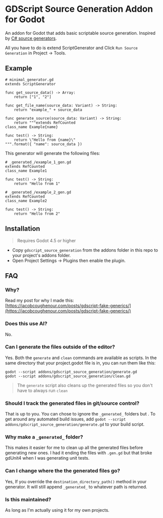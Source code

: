 # GDScript Source Generation Addon for Godot

An addon for Godot that adds basic scriptable source generation. Inspired by [C# source generators](https://devblogs.microsoft.com/dotnet/introducing-c-source-generators/).

All you have to do is extend ScriptGenerator and Click `Run Source Generation` in Project -> Tools.

## Example
```gdscript
# minimal_generator.gd
extends ScriptGenerator

func get_source_data() -> Array:
	return ["1", "2"]

func get_file_name(source_data: Variant) -> String:
	return "example_" + source_data
	
func generate_source(source_data: Variant) -> String:
	return """extends RefCounted
class_name Example{name}

func test() -> String:
	return \"Hello from {name}\"
""".format({ "name": source_data })
```

This generator will generate the following files:

```gdscript
# _generated_/example_1_gen.gd
extends RefCounted
class_name Example1

func test() -> String:
	return "Hello from 1"
```

```gdscript
# _generated_/example_2_gen.gd
extends RefCounted
class_name Example2

func test() -> String:
	return "Hello from 2"
```

## Installation

> Requires Godot 4.5 or higher

* Copy `gdscript_source_generation` from the addons folder in this repo to your project's addons folder. 
* Open Project Settings -> Plugins then enable the plugin.

## FAQ

### Why?
Read my post for why I made this: [https://jacobcoughenour.com/posts/gdscript-fake-generics/](https://jacobcoughenour.com/posts/gdscript-fake-generics/)

### Does this use AI?
No.

### Can I generate the files outside of the editor?
Yes. Both the `generate` and `clean` commands are available as scripts. In the same directory that your project.godot file is in, you can run them like this:
```
godot --script addons/gdscript_source_generation/generate.gd
godot --script addons/gdscript_source_generation/clean.gd
```
> The `generate` script also cleans up the generated files so you don't have to always run `clean`

### Should I track the generated files in git/source control?

That is up to you. You can chose to ignore the `_generated_` folders but . To get around any automated build issues, add `godot --script addons/gdscript_source_generation/generate.gd` to your build script.

### Why make a `_generated_` folder?
This makes it easier for me to clean up all the generated files before generating new ones. I had it ending the files with `.gen.gd` but that broke gdUnit4 when I was generating unit tests.

### Can I change where the the generated files go?
Yes, If you override the `destination_directory_path()` method in your generator. It will still append `_generated_` to whatever path is returned.

### Is this maintained?
As long as I'm actually using it for my own projects.
